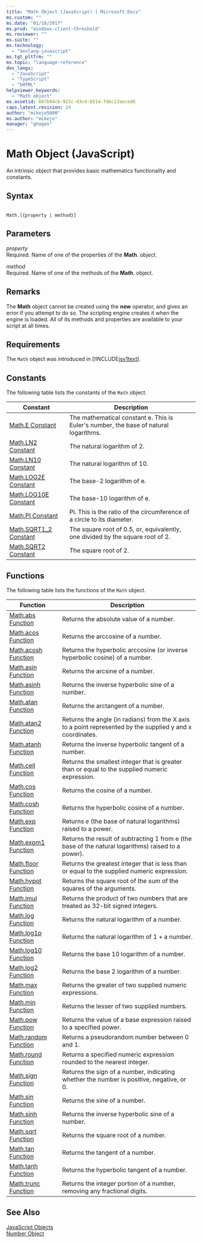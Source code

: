 ```yaml
---
title: "Math Object (JavaScript) | Microsoft Docs"
ms.custom: ""
ms.date: "01/18/2017"
ms.prod: "windows-client-threshold"
ms.reviewer: ""
ms.suite: ""
ms.technology: 
  - "devlang-javascript"
ms.tgt_pltfrm: ""
ms.topic: "language-reference"
dev_langs: 
  - "JavaScript"
  - "TypeScript"
  - "DHTML"
helpviewer_keywords: 
  - "Math object"
ms.assetid: 607b94cb-921c-43cd-b514-fdbc13aeced6
caps.latest.revision: 24
author: "mikejo5000"
ms.author: "mikejo"
manager: "ghogen"
---
```

# Math Object (JavaScript)
An intrinsic object that provides basic mathematics functionality and constants.  
  
## Syntax  
  
```  
  
Math.[{property | method}]  
```  
  
## Parameters  
 *property*  
 Required. Name of one of the properties of the **Math**. object.  
  
 *method*  
 Required. Name of one of the methods of the **Math**. object.  
  
## Remarks  
 The **Math** object cannot be created using the **new** operator, and gives an error if you attempt to do so. The scripting engine creates it when the engine is loaded. All of its methods and properties are available to your script at all times.  
  
## Requirements  
 The `Math` object was introduced in [!INCLUDE[jsv1text](../../javascript/reference/includes/jsv1text-md.md)].  
  
<a name="js56jsobjmathprop"></a>   
## Constants  
 The following table lists the constants of the `Math` object.  
  
|Constant|Description|  
|--------------|-----------------|  
|[Math.E Constant](../../javascript/reference/math-constants-javascript.md)|The mathematical constant e. This is Euler's number, the base of natural logarithms.|  
|[Math.LN2 Constant](../../javascript/reference/math-constants-javascript.md)|The natural logarithm of 2.|  
|[Math.LN10 Constant](../../javascript/reference/math-constants-javascript.md)|The natural logarithm of 10.|  
|[Math.LOG2E Constant](../../javascript/reference/math-constants-javascript.md)|The base-2 logarithm of e.|  
|[Math.LOG10E Constant](../../javascript/reference/math-constants-javascript.md)|The base-10 logarithm of e.|  
|[Math.PI Constant](../../javascript/reference/math-constants-javascript.md)|Pi. This is the ratio of the circumference of a circle to its diameter.|  
|[Math.SQRT1_2 Constant](../../javascript/reference/math-constants-javascript.md)|The square root of 0.5, or, equivalently, one divided by the square root of 2.|  
|[Math.SQRT2 Constant](../../javascript/reference/math-constants-javascript.md)|The square root of 2.|  
  
<a name="js56jsobjmathmeth"></a>   
## Functions  
 The following table lists the functions of the `Math` object.  
  
|Function|Description|  
|--------------|-----------------|  
|[Math.abs Function](../../javascript/reference/math-abs-function-javascript.md)|Returns the absolute value of a number.|  
|[Math.acos Function](../../javascript/reference/math-acos-function-javascript.md)|Returns the arccosine of a number.|  
|[Math.acosh Function](../../javascript/reference/math-acosh-function-javascript.md)|Returns the hyperbolic arccosine (or inverse hyperbolic cosine) of a number.|  
|[Math.asin Function](../../javascript/reference/math-asin-function-javascript.md)|Returns the arcsine of a number.|  
|[Math.asinh Function](../../javascript/reference/math-asinh-function-javascript.md)|Returns the inverse hyperbolic sine of a number.|  
|[Math.atan Function](../../javascript/reference/math-atan-function-javascript.md)|Returns the arctangent of a number.|  
|[Math.atan2 Function](../../javascript/reference/math-atan2-function-javascript.md)|Returns the angle (in radians) from the X axis to a point represented by the supplied y and x coordinates.|  
|[Math.atanh Function](../../javascript/reference/math-atanh-function-javascript.md)|Returns the inverse hyperbolic tangent of a number.|  
|[Math.ceil Function](../../javascript/reference/math-ceil-function-javascript.md)|Returns the smallest integer that is greater than or equal to the supplied numeric expression.|  
|[Math.cos Function](../../javascript/reference/math-cos-function-javascript.md)|Returns the cosine of a number.|  
|[Math.cosh Function](../../javascript/reference/math-cosh-function-javascript.md)|Returns the hyperbolic cosine of a number.|  
|[Math.exp Function](../../javascript/reference/math-exp-function-javascript.md)|Returns *e* (the base of natural logarithms) raised to a power.|  
|[Math.expm1 Function](../../javascript/reference/math-expm1-function-javascript.md)|Returns the result of subtracting 1 from e (the base of the natural logarithms) raised to a power).|  
|[Math.floor Function](../../javascript/reference/math-floor-function-javascript.md)|Returns the greatest integer that is less than or equal to the supplied numeric expression.|  
|[Math.hypot Function](../../javascript/reference/math-hypot-function-javascript.md)|Returns the square root of the sum of the squares of the arguments.|  
|[Math.imul Function](../../javascript/reference/math-imul-function-javascript.md)|Returns the product of two numbers that are treated as 32-bit signed integers.|  
|[Math.log Function](../../javascript/reference/math-log-function-javascript.md)|Returns the natural logarithm of a number.|  
|[Math.log1p Function](../../javascript/reference/math-log1p-function-javascript.md)|Returns the natural logarithm of 1 + a number.|  
|[Math.log10 Function](../../javascript/reference/math-log10-function-javascript.md)|Returns the base 10 logarithm of a number.|  
|[Math.log2 Function](../../javascript/reference/math-log2-function-javascript.md)|Returns the base 2 logarithm of a number.|  
|[Math.max Function](../../javascript/reference/math-max-function-javascript.md)|Returns the greater of two supplied numeric expressions.|  
|[Math.min Function](../../javascript/reference/math-min-function-javascript.md)|Returns the lesser of two supplied numbers.|  
|[Math.pow Function](../../javascript/reference/math-pow-function-javascript.md)|Returns the value of a base expression raised to a specified power.|  
|[Math.random Function](../../javascript/reference/math-random-function-javascript.md)|Returns a pseudorandom number between 0 and 1.|  
|[Math.round Function](../../javascript/reference/math-round-function-javascript.md)|Returns a specified numeric expression rounded to the nearest integer.|  
|[Math.sign Function](../../javascript/reference/math-sign-function-javascript.md)|Returns the sign of a number, indicating whether the number is positive, negative, or 0.|  
|[Math.sin Function](../../javascript/reference/math-sin-function-javascript.md)|Returns the sine of a number.|  
|[Math.sinh Function](../../javascript/reference/math-sinh-function-javascript.md)|Returns the inverse hyperbolic sine of a number.|  
|[Math.sqrt Function](../../javascript/reference/math-sqrt-function-javascript.md)|Returns the square root of a number.|  
|[Math.tan Function](../../javascript/reference/math-tan-function-javascript.md)|Returns the tangent of a number.|  
|[Math.tanh Function](../../javascript/reference/math-tanh-function-javascript.md)|Returns the hyperbolic tangent of a number.|  
|[Math.trunc Function](../../javascript/reference/math-trunc-function-javascript.md)|Returns the integer portion of a number, removing any fractional digits.|  
  
## See Also  
 [JavaScript Objects](../../javascript/reference/javascript-objects.md)   
 [Number Object](../../javascript/reference/number-object-javascript.md)